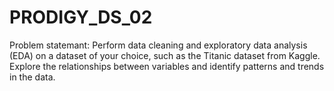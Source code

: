 # PRODIGY_DS_02
Problem statemant:
Perform data cleaning and exploratory data analysis (EDA) on a dataset of your choice, such as the Titanic dataset from Kaggle. Explore the relationships between variables and identify patterns and trends in the data.
